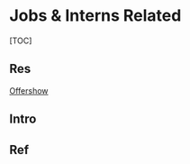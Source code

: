 # Jobs & Interns Related

[TOC]



## Res
[Offershow](https://www.offershow.cn)



## Intro


## Ref
[一份来自微软亚洲研究院的实习“入坑”指南：学历不重要，学校也不重要，你重要]: https://www.msra.cn/zh-cn/news/features/internship-application-guide


